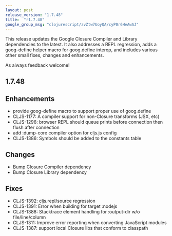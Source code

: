 ```yaml
---
layout: post
release_version: "1.7.48"
title:  "r1.7.48"
google_group_msg: "clojurescript/zvZtw7UoyQA/cyP0r6HeAwAJ"
---
```


This release updates the Google Closure Compiler and Library
dependencies to the latest. It also addresses a REPL regression, adds
a goog-define helper macro for goog.define interop, and includes
various other small fixes, changes and enhancements.

As always feedback welcome!

## 1.7.48

## Enhancements
* provide goog-define macro to support proper use of goog.define
* CLJS-1177: A compiler support for non-Closure transforms (JSX, etc)
* CLJS-1296: browser REPL should queue prints before connection then flush after connection
* add :dump-core compiler option for cljs.js config
* CLJS-1386: Symbols should be added to the constants table

## Changes
* Bump Closure Compiler dependency
* Bump Closure Library dependency

## Fixes
* CLJS-1392: cljs.repl/source regression
* CLJS-1391: Error when building for target :nodejs
* CLJS-1388: Stacktrace element handling for :output-dir w/o file/line/column
* CLJS-1311: Improve error reporting when converting JavaScript modules
* CLJS-1387: support local Closure libs that conform to classpath
